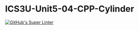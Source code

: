 # ICS3U-Unit5-04-CPP-Cylinder

[![GitHub's Super Linter](https://github.com/sydneykuhn/ICS3U-Unit5-04-CPP-Cylinder/workflows/GitHub's%20Super%20Linter/badge.svg)](https://github.com/sydneykuhn/ICS3U-Unit5-04-CPP-Cylinder)
